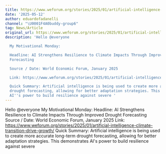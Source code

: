 ```yaml
---
title: https://www.weforum.org/stories/2025/01/artificial-intelligence-climate-transition-drive-growth/
date: '2025-05-12'
author: eduardofadanelli
channel: "\U0001F4A0buddy-group6"
tag: News/Article
original_url: https://www.weforum.org/stories/2025/01/artificial-intelligence-climate-transition-drive-growth/
description: 'Hello @everyone

  My Motivational Monday:

  Headline: AI Strengthens Resilience to Climate Impacts Through Improved Drought
  Forecasting

  Source / Date: World Economic Forum, January 2025

  Link: https://www.weforum.org/stories/2025/01/artificial-intelligence-climate-transition-drive-growth/

  Quick Summary: Artificial intelligence is being used to create more accurate long-term
  drought forecasting, allowing for better adaptation strategies. This demonstrates
  AI''s power to build resilience against severe '
---
```


Hello @everyone
My Motivational Monday:
Headline: AI Strengthens Resilience to Climate Impacts Through Improved Drought Forecasting
Source / Date: World Economic Forum, January 2025
Link: https://www.weforum.org/stories/2025/01/artificial-intelligence-climate-transition-drive-growth/
Quick Summary: Artificial intelligence is being used to create more accurate long-term drought forecasting, allowing for better adaptation strategies. This demonstrates AI's power to build resilience against severe 